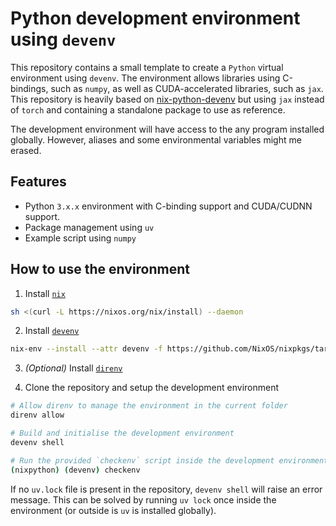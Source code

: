 # Python development environment using `devenv` 

This repository contains a small template to create a `Python` virtual environment using `devenv`.
The environment allows libraries using C-bindings, such as `numpy`, as well as CUDA-accelerated
libraries, such as `jax`. This repository is heavily based on
[nix-python-devenv](https://github.com/clementpoiret/nix-python-devenv/tree/main) but using `jax`
instead of `torch` and containing a standalone package to use as reference.

The development environment will have access to the any program installed globally. However, aliases
and some environmental variables might me erased.

## Features

- Python `3.x.x` environment with C-binding support and CUDA/CUDNN support.
- Package management using `uv` 
- Example script using `numpy` 

## How to use the environment

1. Install [`nix`](https://nixos.org/download/)
```bash
sh <(curl -L https://nixos.org/nix/install) --daemon
```

2. Install [`devenv`](https://devenv.sh/)
```bash
nix-env --install --attr devenv -f https://github.com/NixOS/nixpkgs/tarball/nixpkgs-unstable
```

3. *(Optional)* Install [`direnv`](https://direnv.net/docs/installation.html)

4. Clone the repository and setup the development environment
```bash
# Allow direnv to manage the environment in the current folder
direnv allow

# Build and initialise the development environment
devenv shell

# Run the provided `checkenv` script inside the development environment
(nixpython) (devenv) checkenv
```

If no `uv.lock` file is present in the repository, `devenv shell` will raise an error message. This
can be solved by running `uv lock` once inside the environment (or outside is `uv` is installed
globally).
